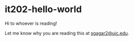 # it202-hello-world

Hi to whoever is reading!

Let me know why you are reading this at sgagar2@uic.edu.
